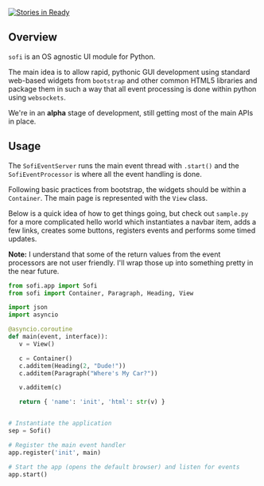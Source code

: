 [![Stories in Ready](https://badge.waffle.io/tryexceptpass/sofi.png?label=ready&title=Ready)](https://waffle.io/tryexceptpass/sofi)
## Overview
`sofi` is an OS agnostic UI module for Python.

The main idea is to allow rapid, pythonic GUI development using standard web-based widgets from `bootstrap` and
other common HTML5 libraries and package them in such a way that all event processing is done within python using
`websockets`.

We're in an **alpha** stage of development, still getting most of the main APIs in place.

## Usage
The `SofiEventServer` runs the main event thread with `.start()` and the `SofiEventProcessor` is where all the event
handling is done.

Following basic practices from bootstrap, the widgets should be within a `Container`. The main page is represented with
the `View` class.

Below is a quick idea of how to get things going, but check out `sample.py` for a more complicated hello world which instantiates a navbar item, adds a few links, creates some buttons, registers events and performs some timed updates.

**Note:** I understand that some of the return values from the event processors are not user friendly. I'll wrap those up into something pretty in the near future.

```python
from sofi.app import Sofi
from sofi import Container, Paragraph, Heading, View

import json
import asyncio

@asyncio.coroutine
def main(event, interface)):
   v = View()

   c = Container()
   c.additem(Heading(2, "Dude!"))
   c.additem(Paragraph("Where's My Car?"))

   v.additem(c)

   return { 'name': 'init', 'html': str(v) }


# Instantiate the application
sep = Sofi()

# Register the main event handler
app.register('init', main)

# Start the app (opens the default browser) and listen for events
app.start()
```
